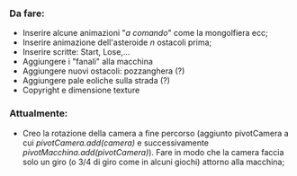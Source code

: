 ### Da fare:

* Inserire alcune animazioni  "*a comando*" come la mongolfiera ecc;
* Inserire animazione dell'asteroide *n* ostacoli prima;
* Inserire scritte: Start, Lose,...
* Aggiungere i "fanali" alla macchina
* Aggiungere nuovi ostacoli: pozzanghera (?)
* Aggiungere pale eoliche sulla strada (?)
* Copyright e dimensione texture


### Attualmente:
* Creo la rotazione della camera a fine percorso (aggiunto pivotCamera a cui *pivotCamera.add(camera)* e successivamente *pivotMacchina.add(pivotCamera)*). Fare in modo che la camera faccia solo un giro (o 3/4 di giro come in alcuni giochi) attorno alla macchina;
